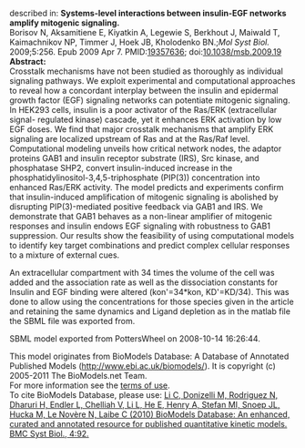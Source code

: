 

described in: **Systems-level interactions between insulin-EGF networks
amplify mitogenic signaling.**  
Borisov N, Aksamitiene E, Kiyatkin A, Legewie S, Berkhout J, Maiwald T,
Kaimachnikov NP, Timmer J, Hoek JB, Kholodenko BN.;_Mol Syst Biol._
2009;5:256. Epub 2009 Apr 7.
PMID:[19357636](http://www.ncbi.nlm.nih.gov/pubmed/19357636);
doi:[10.1038/msb.2009.19](http://dx.doi.org/10.1038/msb.2009.19)  
**Abstract:**   
Crosstalk mechanisms have not been studied as thoroughly as individual
signaling pathways. We exploit experimental and computational approaches to
reveal how a concordant interplay between the insulin and epidermal growth
factor (EGF) signaling networks can potentiate mitogenic signaling. In HEK293
cells, insulin is a poor activator of the Ras/ERK (extracellular signal-
regulated kinase) cascade, yet it enhances ERK activation by low EGF doses. We
find that major crosstalk mechanisms that amplify ERK signaling are localized
upstream of Ras and at the Ras/Raf level. Computational modeling unveils how
critical network nodes, the adaptor proteins GAB1 and insulin receptor
substrate (IRS), Src kinase, and phosphatase SHP2, convert insulin-induced
increase in the phosphatidylinositol-3,4,5-triphosphate (PIP(3)) concentration
into enhanced Ras/ERK activity. The model predicts and experiments confirm
that insulin-induced amplification of mitogenic signaling is abolished by
disrupting PIP(3)-mediated positive feedback via GAB1 and IRS. We demonstrate
that GAB1 behaves as a non-linear amplifier of mitogenic responses and insulin
endows EGF signaling with robustness to GAB1 suppression. Our results show the
feasibility of using computational models to identify key target combinations
and predict complex cellular responses to a mixture of external cues.

An extracellular compartment with 34 times the volume of the cell was added
and the association rate as well as the dissociation constants for Insulin and
EGF binding were altered (kon'=34*kon, KD'=KD/34). This was done to allow
using the concentrations for those species given in the article and retaining
the same dynamics and Ligand depletion as in the matlab file the SBML file was
exported from.

SBML model exported from PottersWheel on 2008-10-14 16:26:44.

This model originates from BioModels Database: A Database of Annotated
Published Models (http://www.ebi.ac.uk/biomodels/). It is copyright (c)
2005-2011 The BioModels.net Team.  
For more information see the [terms of
use](http://www.ebi.ac.uk/biomodels/legal.html).  
To cite BioModels Database, please use: [Li C, Donizelli M, Rodriguez N,
Dharuri H, Endler L, Chelliah V, Li L, He E, Henry A, Stefan MI, Snoep JL,
Hucka M, Le Novère N, Laibe C (2010) BioModels Database: An enhanced, curated
and annotated resource for published quantitative kinetic models. BMC Syst
Biol., 4:92.](http://www.ncbi.nlm.nih.gov/pubmed/20587024)

